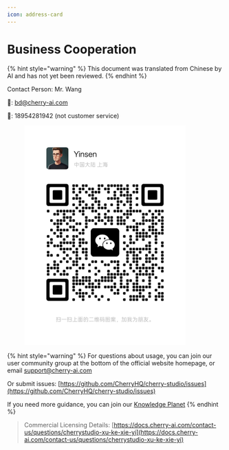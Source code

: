 ```yaml
---
icon: address-card
---
```

# Business Cooperation


{% hint style="warning" %}
This document was translated from Chinese by AI and has not yet been reviewed.
{% endhint %}




Contact Person: Mr. Wang

📮: bd@cherry-ai.com

📱: 18954281942 (not customer service)

<div align="left"><figure><img src="../.gitbook/assets/6f5735eec7f416a03d38ea34329872ac.jpg" alt="" width="375"><figcaption></figcaption></figure></div>

{% hint style="warning" %}
For questions about usage, you can join our user community group at the bottom of the official website homepage, or email support@cherry-ai.com

Or submit issues: [https://github.com/CherryHQ/cherry-studio/issues](https://github.com/CherryHQ/cherry-studio/issues)

If you need more guidance, you can join our [Knowledge Planet](https://wx.zsxq.com/group/48888118185118?group_id=48888118185118\&secret=797qkk5sx94p84zr7fxp8h27rn6c35j7\&inviter_id=414151881428448\&inviter_sid=91n362kab4\&share_from=InviteUrl\&keyword=sJyfK\&type=group)
{% endhint %}

> Commercial Licensing Details: [https://docs.cherry-ai.com/contact-us/questions/cherrystudio-xu-ke-xie-yi](https://docs.cherry-ai.com/contact-us/questions/cherrystudio-xu-ke-xie-yi)